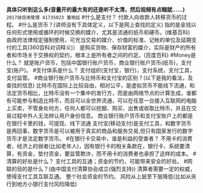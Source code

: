 **具体只听到这么多(音量开的最大有的还是听不太清，然后视频有点糊就……)**
`2017级信用管理 41735023 董相廷`
#什么是支付？
付款人向收款人转移货币的过程。
#什么是货币？(讲师没有下具体定义，以下是网上查找的定义)
指的是金钱以任何形式使用或循环的时候交换的媒介，尤其是流通的纸币和硬币。(维基百科)
由政府法律规定强制使用，可充当交易的媒介、价值的标准、记帐的单位及延期支付的工具(360百科对词释义)）
是购买货物、保存财富的媒介，实际是财产的所有者和市场关于交换权的契约，根本上是所有者之间的约定。(百度百科)
#Money是什么？
就是账户货币，包括中国银行账户货币，商业银行账户货币(纸币)，支付宝(账户)。
#支付体系是什么？
支付组织(支付宝，银行)，支付系统，支付工具，支付监管。
#商业银行账户货币与比特币和支付宝的区别？(以下是我的看法，及查找的信息)
比特币在国际上比较自由，相对公平，是虚拟货币不能线下流通，和法定货币相比，比特币没有一个集中的发行方，而是由网络节点的计算生成，谁都有可能参与制造比特币，而且可以全世界流通，可以在任意一台接入互联网的电脑上买卖，不管身处何方，任何人都可以挖掘、购买、出售或收取比特币，并且在交易过程中外人无法辨认用户身份信息。
商业银行账户货币和支付宝账户上的都是在银行卡里的钱，可提现、线下流通
支付宝(移动支付)是支付工具，和数字货币是两回事，数字货币是可以被用于真实的商品和服务交易,但只有国家发行的数字货币才是法定数字货币。
#在银行卡交易中，谁是利益的受害者？
不用卡的消费者，经济上的弱者(比如老年人)，因有银行卡的相关条款在，银行卡、系统要清算，有资金，垫付资金，要监管欺诈，而不用卡的消费者也承担了这样的成本。
#清算的好处是什么？
支付工具的互通；资金的节约，可能带来安全的好处。
#网联的目的是什么？(由中国支付清算协会成立(强烈支持))
清算者需要一定的权威，使得支付工具互联互通。
整个社会资金的节约。
风险从上层至下层降低(比如从央行到地方小银行支付风险降低)
